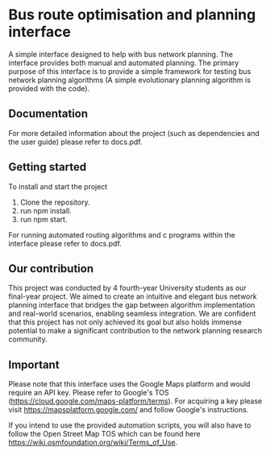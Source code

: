 # Bus route optimisation and planning interface

A simple interface designed to help with bus network planning. The interface provides both manual and automated planning. The primary purpose of this interface is to provide a simple framework for testing bus network planning algorithms (A simple evolutionary planning algorithm is provided with the code). 

## Documentation

For more detailed information about the project (such as dependencies and the user guide) please refer to docs.pdf.

## Getting started

To install and start the project
  1. Clone the repository.
  2. run npm install.
  3. run npm start.

For running automated routing algorithms and c programs within the interface please refer to docs.pdf.

## Our contribution

This project was conducted by 4 fourth-year University students as our final-year project. We aimed to create an intuitive and elegant bus network planning interface that bridges the gap between algorithm implementation and real-world scenarios, enabling seamless integration. We are confident that this project has not only achieved its goal but also holds immense potential to make a significant contribution to the network planning research community.

## Important 

Please note that this interface uses the Google Maps platform and would require an API key. Please refer to Google's TOS (https://cloud.google.com/maps-platform/terms). For acquiring a key please visit https://mapsplatform.google.com/ and follow Google's instructions.

If you intend to use the provided automation scripts, you will also have to follow the Open Street Map TOS which can be found here https://wiki.osmfoundation.org/wiki/Terms_of_Use.

